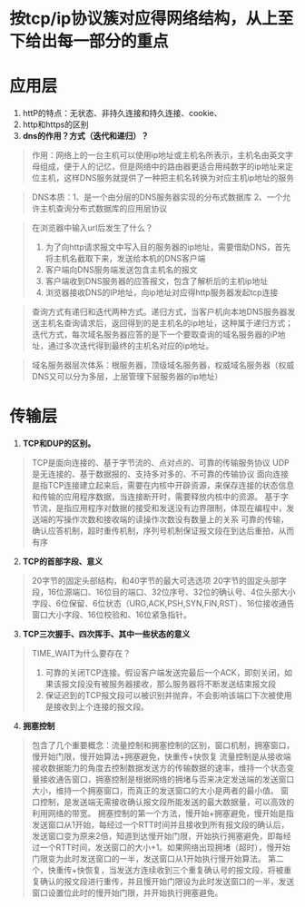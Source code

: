 # 按tcp/ip协议簇对应得网络结构，从上至下给出每一部分的重点


# **应用层**
1. httP的特点：无状态、非持久连接和持久连接、cookie、
2. http和https的区别
3. **dns的作用？方式（迭代和递归）？**
> 作用：网络上的一台主机可以使用ip地址或主机名所表示，主机名由英文字母组成，便于人的记忆，但是网络中的路由器更适合用纯数字的ip地址来定位主机，这样DNS服务就提供了一种把主机名转换为对应主机ip地址的服务

>DNS本质：1、是一个由分层的DNS服务器实现的分布式数据库 2、一个允许主机查询分布式数据库的应用层协议

> 在浏览器中输入url后发生了什么？
> 1. 为了向http请求报文中写入目的服务器的ip地址，需要借助DNS，首先将主机名截取下来，发送给本机的DNS客户端
> 2. 客户端向DNS服务端发送包含主机名的报文
> 3. 客户端收到DNS服务器的应答报文，包含了解析后的主机ip地址
> 4. 浏览器接收DNS的IP地址，向ip地址对应得http服务器发起tcp连接

>查询方式有递归和迭代两种方式。递归方式，当客户机向本地DNS服务器发送主机名查询请求后，返回得到的是主机名的ip地址，这种属于递归方式；迭代方式，每次域名服务器应答的是下一个要取查询的域名服务器的iP地址，通过多次迭代得到最终的主机名对应的ip地址。

> 域名服务器层次体系：根服务器，顶级域名服务器，权威域名服务器（权威DNS又可以分为多层，上层管理下层服务器的ip地址）

# **传输层**

1. **TCP和DUP的区别。**
> TCP是面向连接的、基于字节流的、点对点的、可靠的传输服务协议
> UDP是无连接的、基于数据报的、支持多对多的、不可靠的传输协议
> 面向连接是指TCP连接建立起来后，需要在内核中开辟资源，来保存连接的状态信息和传输的应用程序数据，当连接断开时，需要释放内核中的资源。
> 基于字节流，是指应用程序对数据的接受和发送没有边界限制，体现在编程中，发送端的写操作次数和接收端的读操作次数没有数量上的关系
> 可靠的传输，确认应答机制，超时重传机制，序列号机制保证报文段在到达后重拍，从而有序

2. **TCP的首部字段、意义**
> 20字节的固定头部结构，和40字节的最大可选选项
> 20字节的固定头部字段，16位源端口、16位目的端口、32位序号、32位的确认号、4位头部大小字段、6位保留、6位状态（URG,ACK,PSH,SYN,FIN,RST）、16位接收通告窗口大小字段、16位校验和、16位紧急指针。

3. **TCP三次握手、四次挥手、其中一些状态的意义**
> TIME_WAIT为什么要存在？
> 1. 可靠的关闭TCP连接。假设客户端发送完最后一个ACK，即刻关闭，如果该报文段没有被服务器接收，那么服务器将不断发送结束报文段
> 2. 保证迟到的TCP报文段可以被识别并抛弃，不会影响该端口下次被使用是接收到上个连接的报文段。

4. **拥塞控制**
> 包含了几个重要概念：流量控制和拥塞控制的区别，窗口机制，拥塞窗口，慢开始门限，慢开始算法+拥塞避免，快重传+快恢复
> 流量控制是从接收端接收数据能力的角度去控制数据发送方的传输数据的速率，维持一个状态变量接收通告窗口，拥塞控制是根据网络的拥堵与否来决定发送端的发送窗口大小，维持一个拥塞窗口，而真正的发送窗口的大小是两者的最小值。
> 窗口控制，是发送端无需接收确认报文段所能发送的最大数据量，可以高效的利用网络的带宽。
> 拥塞控制的第一个方法，慢开始+拥塞避免，慢开始是指发送窗口从1开始，每经过一个RTT时间并且接收到所有报文段的确认后，发送窗口变为原来2倍，知道到达慢开始门限，开始执行拥塞避免，即每经过一个RTT时间，发送窗口的大小+1。如果网络出现拥堵（超时），慢开始门限变为此时发送窗口的一半，发送窗口从1开始执行慢开始算法。
> 第二个，快重传+快恢复，当发送方连续收到三个重复确认号的报文段，将被重复确认的报文段进行重传，并且慢开始门限设为此时发送窗口的一半，发送窗口设置位此时的慢开始门限，并开始执行拥塞避免。





